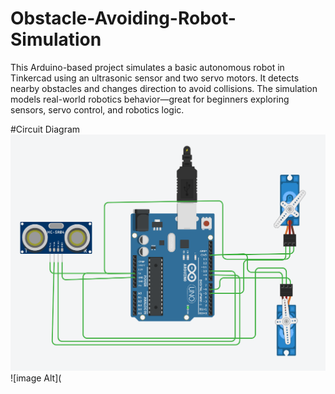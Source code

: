 # Obstacle-Avoiding-Robot-Simulation
This Arduino-based project simulates a basic autonomous robot in Tinkercad using an ultrasonic sensor and two servo motors. It detects nearby obstacles and changes direction to avoid collisions. The simulation models real-world robotics behavior—great for beginners exploring sensors, servo control, and robotics logic.

#Circuit Diagram
![image alt](https://github.com/jatinraj1312/Obstacle-Avoiding-Robot-Simulation/blob/main/Screenshot%20(79).png?raw=true)
![image Alt](
